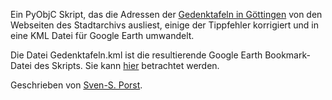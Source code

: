 Ein PyObjC Skript, das die Adressen der [Gedenktafeln in Göttingen](http://stadtarchiv.goettingen.de/texte/gedenktafelbuch.htm) von den Webseiten des Stadtarchivs ausliest, einige der Tippfehler korrigiert und in eine KML Datei für Google Earth umwandelt.

Die Datei Gedenktafeln.kml ist die resultierende Google Earth Bookmark-Datei des Skripts. Sie kann [hier](http://earthlingsoft.net/ssp/Gedenktafeln) betrachtet werden.

Geschrieben von [Sven-S. Porst](mailto:ssp-web@earthlingsoft.net).